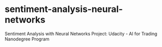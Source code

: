 # sentiment-analysis-neural-networks
Sentiment Analysis with Neural Networks Project: Udacity - AI for Trading Nanodegree Program
